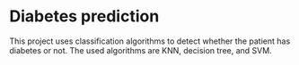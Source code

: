 # Diabetes prediction

This project uses classification algorithms to detect whether the patient has diabetes or not.
The used algorithms are KNN, decision tree, and SVM.
